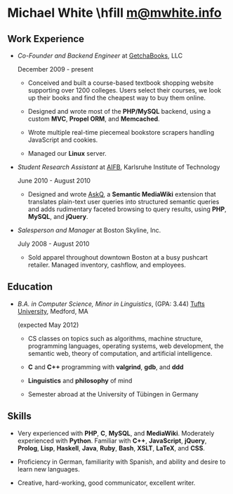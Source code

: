Michael White \hfill <m@mwhite.info>
====================================

Work Experience
---------------

*   *Co-Founder and Backend Engineer* at [GetchaBooks][], LLC

    December 2009 - present

    -   Conceived and built a course-based textbook shopping website supporting
        over 1200 colleges.  Users select their courses, we look up their books
        and find the cheapest way to buy them online.

    -   Designed and wrote most of the **PHP/MySQL** backend, using a custom
        **MVC**, **Propel ORM**, and **Memcached**.

    -   Wrote multiple real-time piecemeal bookstore scrapers handling 
        JavaScript and cookies.

    -   Managed our **Linux** server.

*   *Student Research Assistant* at [AIFB][], Karlsruhe Institute of Technology

    June 2010 - August 2010

    -   Designed and wrote [AskQ][], a **Semantic MediaWiki** extension that
        translates plain-text user queries into structured semantic queries and
        adds rudimentary faceted browsing to query results, using **PHP**,
        **MySQL**, and **jQuery**.

*   *Salesperson and Manager* at Boston Skyline, Inc.

    July 2008 - August 2010

    -   Sold apparel throughout downtown Boston at a busy pushcart retailer.
        Managed inventory, cashflow, and employees.

Education
---------

*   *B.A. in Computer Science, Minor in Linguistics*, (GPA: 3.44) [Tufts University][], Medford, MA

    (expected May 2012)

    -   CS classes on topics such as algorithms, machine structure, programming
        languages, operating systems, web development, the semantic web,
        theory of computation, and artificial intelligence.

    -   **C** and **C++** programming with **valgrind**, **gdb**, and **ddd**

    -   **Linguistics** and **philosophy** of mind

    -   Semester abroad at the University of Tübingen in Germany

Skills
------

*   Very experienced with **PHP**, **C**, **MySQL**, and **MediaWiki**.
    Moderately experienced with **Python**.  Familiar with **C++**,
    **JavaScript**, **jQuery**, **Prolog**, **Lisp**, **Haskell**, **Java**,
    **Ruby**, **Bash**, **XSLT**, **LaTeX**, and **CSS**.

*   Proficiency in German, familiarity with Spanish, and ability and desire
    to learn new languages.

*   Creative, hard-working, good communicator, excellent writer.

 [Getchabooks]: http://getchabooks.com
 [AIFB]: http://www.aifb.kit.edu
 [AskQ]: http://www.mediawiki.org/wiki/Extension:AskQ
 [Tufts University]: http://www.cs.tufts.edu
